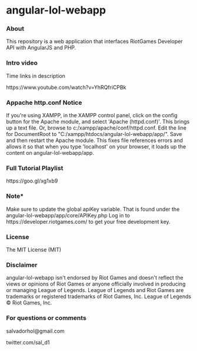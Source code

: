 # angular-lol-webapp

<h3>About</h3>
<p>This repository is a web application that interfaces RiotGames Developer API with AngularJS and PHP. </p>

<h3>Intro video</h3>
<p>Time links in description</p>
https://www.youtube.com/watch?v=YhRQfriCPBk

<h3>Appache http.conf Notice</h3>
<p>If you're using XAMPP, in the XAMPP control panel, click on the config button for the Apache module, and select 'Apache (httpd.conf)'. This brings up a text file. Or, browse to c:/xampp/apache/conf/httpd.conf.  Edit the line for DocumentRoot to "C:/xampp/htdocs/angular-lol-webapp/app/". Save and then restart the Apache module. This fixes file references errors and allows it so that when you type 'localhost' on your browser, it loads up the content on angular-lol-webapp/app.</p>

<h3>Full Tutorial Playlist</h3>
https://goo.gl/xg1xb9

<h3>Note*</h3>
Make sure to update the global apiKey variable. That is found under the angular-lol-webapp/app/core/APIKey.php
Log in to https://developer.riotgames.com/ to get your free development key.

<h3>License</h3>
The MIT License (MIT)

<h3>Disclaimer</h3>
angular-lol-webapp isn't endorsed by Riot Games and doesn't reflect the views or opinions of Riot Games or anyone officially involved in producing or managing League of Legends. League of Legends and Riot Games are trademarks or registered trademarks of Riot Games, Inc. League of Legends © Riot Games, Inc.

<h3>For questions or comments</h3>
<p>salvadorhol@gmail.com</p>
<p>twitter.com/sal_d1</p>
